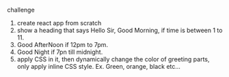 challenge
1. create react app from scratch
2. show a heading that says Hello Sir, Good Morning, if time is between 1 to 11.
3. Good AfterNoon if 12pm to 7pm.
4. Good Night if 7pn till midnight.
5. apply CSS in it, then dynamically change the color of greeting parts, only apply inline 
CSS style. Ex. Green, orange, black etc...